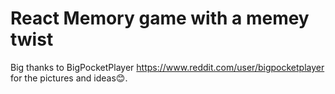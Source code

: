 # React Memory game with a memey twist

Big thanks to BigPocketPlayer https://www.reddit.com/user/bigpocketplayer for the pictures and ideas😊.